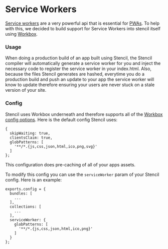 # Service Workers

[Service workers](https://developers.google.com/web/fundamentals/getting-started/primers/service-workers) are a very powerful api that is essential for [PWAs](https://blog.ionic.io/what-is-a-progressive-web-app/). To help with this, we decided to build support for Service Workers into stencil itself using [Workbox](https://workboxjs.org/). 

### Usage

When doing a production build of an app built using Stencil, the Stencil compiler will automatically generate a service worker for you and inject the necessary code to register the service worker in your index.html. Also, because the files Stencil generates are hashed, everytime you do a production build and push an update to your app the service worker will know to update therefore ensuring your users are never stuck on a stale version of your site.

### Config

Stencil uses Workbox underneath and therefore supports all of the [Workbox config options](https://workboxjs.org/reference-docs/latest/module-workbox-build.html#.Configuration). Here is the default config Stencil uses:

```
{
  skipWaiting: true,
  clientsClaim: true,
  globPatterns: [
    '**/*.{js,css,json,html,ico,png,svg}'
  ]
};
```

This configuration does pre-caching of all of your apps assets.

To modify this config you can use the `serviceWorker` param of your Stencil config. Here is an example:

```
exports.config = {
  bundles: [
    ...
  ],
  collections: [
    ...
  ],
  serviceWorker: {
    globPatterns: [
      '**/*.{js,css,json,html,ico,png}'
    ]
  }
};
```